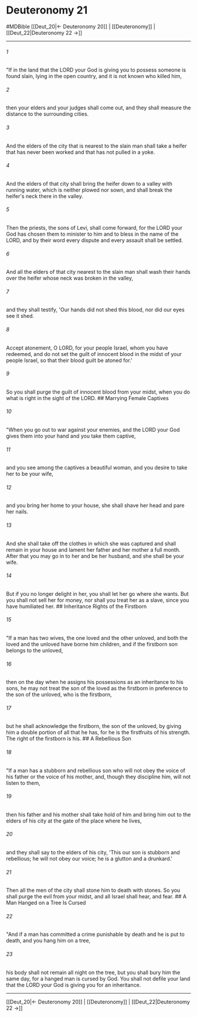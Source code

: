 # Deuteronomy 21
#MDBible
[[Deut_20|← Deuteronomy 20]] | [[Deuteronomy]] | [[Deut_22|Deuteronomy 22 →]]

***

###### 1 
"If in the land that the LORD your God is giving you to possess someone is found slain, lying in the open country, and it is not known who killed him, 

###### 2 
then your elders and your judges shall come out, and they shall measure the distance to the surrounding cities. 

###### 3 
And the elders of the city that is nearest to the slain man shall take a heifer that has never been worked and that has not pulled in a yoke. 

###### 4 
And the elders of that city shall bring the heifer down to a valley with running water, which is neither plowed nor sown, and shall break the heifer's neck there in the valley. 

###### 5 
Then the priests, the sons of Levi, shall come forward, for the LORD your God has chosen them to minister to him and to bless in the name of the LORD, and by their word every dispute and every assault shall be settled. 

###### 6 
And all the elders of that city nearest to the slain man shall wash their hands over the heifer whose neck was broken in the valley, 

###### 7 
and they shall testify, 'Our hands did not shed this blood, nor did our eyes see it shed. 

###### 8 
Accept atonement, O LORD, for your people Israel, whom you have redeemed, and do not set the guilt of innocent blood in the midst of your people Israel, so that their blood guilt be atoned for.' 

###### 9 
So you shall purge the guilt of innocent blood from your midst, when you do what is right in the sight of the LORD. ## Marrying Female Captives 

###### 10 
"When you go out to war against your enemies, and the LORD your God gives them into your hand and you take them captive, 

###### 11 
and you see among the captives a beautiful woman, and you desire to take her to be your wife, 

###### 12 
and you bring her home to your house, she shall shave her head and pare her nails. 

###### 13 
And she shall take off the clothes in which she was captured and shall remain in your house and lament her father and her mother a full month. After that you may go in to her and be her husband, and she shall be your wife. 

###### 14 
But if you no longer delight in her, you shall let her go where she wants. But you shall not sell her for money, nor shall you treat her as a slave, since you have humiliated her. ## Inheritance Rights of the Firstborn 

###### 15 
"If a man has two wives, the one loved and the other unloved, and both the loved and the unloved have borne him children, and if the firstborn son belongs to the unloved, 

###### 16 
then on the day when he assigns his possessions as an inheritance to his sons, he may not treat the son of the loved as the firstborn in preference to the son of the unloved, who is the firstborn, 

###### 17 
but he shall acknowledge the firstborn, the son of the unloved, by giving him a double portion of all that he has, for he is the firstfruits of his strength. The right of the firstborn is his. ## A Rebellious Son 

###### 18 
"If a man has a stubborn and rebellious son who will not obey the voice of his father or the voice of his mother, and, though they discipline him, will not listen to them, 

###### 19 
then his father and his mother shall take hold of him and bring him out to the elders of his city at the gate of the place where he lives, 

###### 20 
and they shall say to the elders of his city, 'This our son is stubborn and rebellious; he will not obey our voice; he is a glutton and a drunkard.' 

###### 21 
Then all the men of the city shall stone him to death with stones. So you shall purge the evil from your midst, and all Israel shall hear, and fear. ## A Man Hanged on a Tree Is Cursed 

###### 22 
"And if a man has committed a crime punishable by death and he is put to death, and you hang him on a tree, 

###### 23 
his body shall not remain all night on the tree, but you shall bury him the same day, for a hanged man is cursed by God. You shall not defile your land that the LORD your God is giving you for an inheritance. 

***

[[Deut_20|← Deuteronomy 20]] | [[Deuteronomy]] | [[Deut_22|Deuteronomy 22 →]]
